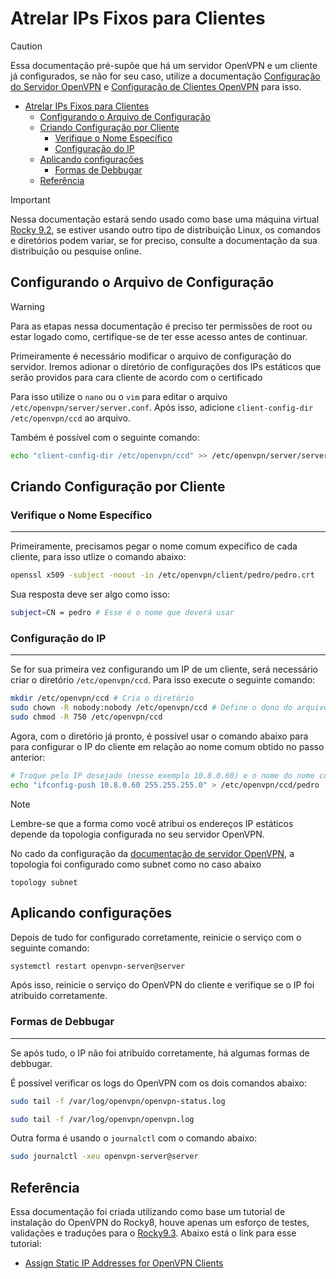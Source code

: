 # Atrelar IPs Fixos para Clientes

> [!CAUTION]
> Essa documentação pré-supõe que há um servidor OpenVPN e um cliente já configurados, se não for seu caso, utilize a documentação [Configuração do Servidor OpenVPN][doc-server-openvpn] e [Configuração de Clientes OpenVPN][doc-client-openvpn] para isso.

- [Atrelar IPs Fixos para Clientes](#atrelar-ips-fixos-para-clientes)
  - [Configurando o Arquivo de Configuração](#configurando-o-arquivo-de-configuração)
  - [Criando Configuração por Cliente](#criando-configuração-por-cliente)
    - [Verifique o Nome Específico](#verifique-o-nome-específico)
    - [Configuração do IP](#configuração-do-ip)
  - [Aplicando configurações](#aplicando-configurações)
    - [Formas de Debbugar](#formas-de-debbugar)
  - [Referência](#referência)

> [!IMPORTANT]
> Nessa documentação estará sendo usado como base uma máquina virtual [Rocky 9.2][rocky], se estiver usando outro tipo de distribuição Linux, os comandos e diretórios podem variar, se for preciso, consulte a documentação da sua distribuição ou pesquise online.

## Configurando o Arquivo de Configuração

> [!WARNING]
> Para as etapas nessa documentação é preciso ter permissões de root ou estar logado como, certifique-se de ter esse acesso antes de continuar.

Primeiramente é necessário modificar o arquivo de configuração do servidor. Iremos adionar o diretório de configurações dos IPs estáticos que serão providos para cara cliente de acordo com o certificado

Para isso utilize o `nano` ou o `vim` para editar o arquivo `/etc/openvpn/server/server.conf`. Após isso, adicione `client-config-dir /etc/openvpn/ccd` ao arquivo.

Também é possível com o seguinte comando:

```bash
echo "client-config-dir /etc/openvpn/ccd" >> /etc/openvpn/server/server.conf
```

## Criando Configuração por Cliente

### Verifique o Nome Específico
***

Primeiramente, precisamos pegar o nome comum expecífico de cada cliente, para isso utlize o comando abaixo:

```bash
openssl x509 -subject -noout -in /etc/openvpn/client/pedro/pedro.crt
```

Sua resposta deve ser algo como isso:

```bash
subject=CN = pedro # Esse é o nome que deverá usar
```

### Configuração do IP
***

Se for sua primeira vez configurando um IP de um cliente, será necessário criar o diretório `/etc/openvpn/ccd`. Para isso execute o seguinte comando:

```bash
mkdir /etc/openvpn/ccd # Cria o diretório
sudo chown -R nobody:nobody /etc/openvpn/ccd # Define o dono do arquivo como o nobody para evitar o SElinux
sudo chmod -R 750 /etc/openvpn/ccd
```

Agora, com o diretório já pronto, é possível usar o comando abaixo para para configurar o IP do cliente em relação ao nome comum obtido no passo anterior:

```bash
# Troque pelo IP desejado (nesse exemplo 10.8.0.60) e o nome do nome comum (pedro)
echo "ifconfig-push 10.8.0.60 255.255.255.0" > /etc/openvpn/ccd/pedro
```

> [!NOTE]
> Lembre-se que a forma como você atribui os endereços IP estáticos depende da topologia configurada no seu servidor OpenVPN.
> 
> No cado da configuração da [documentação de servidor OpenVPN][doc-server-openvpn], a topologia foi configurado como subnet como no caso abaixo
> ```
> topology subnet
> ```

## Aplicando configurações

Depois de tudo for configurado corretamente, reinicie o serviço com o seguinte comando:

```bash
systemctl restart openvpn-server@server
```

Após isso, reinicie o serviço do OpenVPN do cliente e verifique se o IP foi atribuido corretamente.

### Formas de Debbugar
***

Se após tudo, o IP não foi atribuído corretamente, há algumas formas de debbugar.

É possível verificar os logs do OpenVPN com os dois comandos abaixo:

```bash
sudo tail -f /var/log/openvpn/openvpn-status.log
```

```bash
sudo tail -f /var/log/openvpn/openvpn.log
```

Outra forma é usando o `journalctl` com o comando abaixo:

```bash
sudo journalctl -xeu openvpn-server@server
```

## Referência

Essa documentação foi criada utilizando como base um tutorial de instalação do OpenVPN do Rocky8, houve apenas um esforço de testes, validações e traduções para o [Rocky9.3][rocky]. Abaixo está o link para esse tutorial:

- [Assign Static IP Addresses for OpenVPN Clients][ref-openvpn-8]

<!--- Links de documentação e referências  --->
[doc-server-openvpn]:/docs/openVPN/server_config.md
[doc-client-openvpn]:/docs/openVPN/client_config.md
[rocky]:https://docs.rockylinux.org/release_notes/9_2/
[ref-openvpn-8]:https://kifarunix.com/assign-static-ip-addresses-for-openvpn-clients/